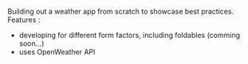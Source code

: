 Building out a weather app from scratch to showcase best practices.
Features :
- developing for different form factors, including foldables (comming soon...)
- uses OpenWeather API
